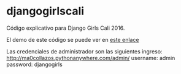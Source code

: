 # djangogirlscali

Código explicativo para Django Girls Cali 2016.

El demo de este código se puede ver en [este enlace](http://ma0collazos.pythonanywhere.com/)

Las credenciales de administrador son las siguientes
ingreso: http://ma0collazos.pythonanywhere.com/admin/
username: admin
password: djangogirls

